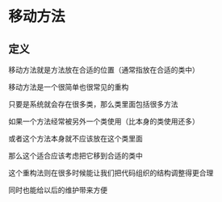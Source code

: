 # 移动方法

## 定义

移动方法就是方法放在合适的位置（通常指放在合适的类中）

移动方法是一个很简单也很常见的重构

只要是系统就会存在很多类，那么类里面包括很多方法

如果一个方法经常被另外一个类使用（比本身的类使用还多）

或者这个方法本身就不应该放在这个类里面

那么这个适合应该考虑把它移到合适的类中

这个重构法则在很多时候能让我们把代码组织的结构调整得更合理

同时也能给以后的维护带来方便

